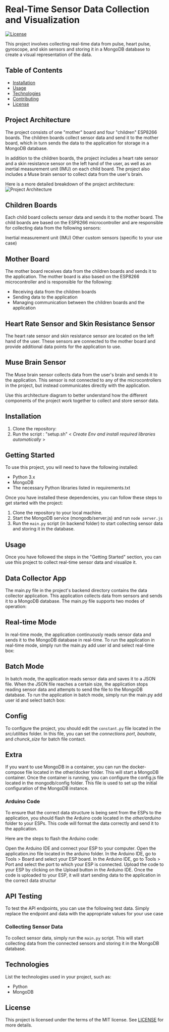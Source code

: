 # Real-Time Sensor Data Collection and Visualization

[![License](https://img.shields.io/badge/License-MIT-blue.svg)](LICENSE)

This project involves collecting real-time data from pulse, heart pulse, gyroscope, and skin sensors and storing it in a MongoDB database to create a visual representation of the data.

## Table of Contents

- [Installation](#installation)
- [Usage](#usage)
- [Technologies](#technologies)
- [Contributing](#contributing)
- [License](#license)
## Project Architecture
The project consists of one "mother" board and four "children" ESP8266 boards. The children boards collect sensor data and send it to the mother board, which in turn sends the data to the application for storage in a MongoDB database.

In addition to the children boards, the project includes a heart rate sensor and a skin resistance sensor on the left hand of the user, as well as an inertial measurement unit (IMU) on each child board. The project also includes a Muse brain sensor to collect data from the user's brain.

Here is a more detailed breakdown of the project architecture:
![Project Architecture](other/assets/architecture.png)

## Children Boards
Each child board collects sensor data and sends it to the mother board. The child boards are based on the ESP8266 microcontroller and are responsible for collecting data from the following sensors:

Inertial measurement unit (IMU)
Other custom sensors (specific to your use case)
## Mother Board
The mother board receives data from the children boards and sends it to the application. The mother board is also based on the ESP8266 microcontroller and is responsible for the following:

- Receiving data from the children boards
- Sending data to the application
- Managing communication between the children boards and the application

## Heart Rate Sensor and Skin Resistance Sensor
The heart rate sensor and skin resistance sensor are located on the left hand of the user. These sensors are connected to the mother board and provide additional data points for the application to use.

## Muse Brain Sensor
The Muse brain sensor collects data from the user's brain and sends it to the application. This sensor is not connected to any of the microcontrollers in the project, but instead communicates directly with the application.

Use this architecture diagram to better understand how the different components of the project work together to collect and store sensor data.



## Installation

1. Clone the repository:
2. Run the script : "setup.sh" <  *Create Env and install required libraries automatically* >

## Getting Started

To use this project, you will need to have the following installed:

- Python 3.x
- MongoDB
- The necessary Python libraries listed in requirements.txt

Once you have installed these dependencies, you can follow these steps to get started with the project:

1. Clone the repository to your local machine.
3. Start the MongoDB service (mongodb/server.js) and run `node server.js`
4. Run the `main.py` script (in backend folder) to start collecting sensor data and storing it in the database.


## Usage

Once you have followed the steps in the "Getting Started" section, you can use this project to collect real-time sensor data and visualize it.
## Data Collector App
The main.py file in the project's backend directory contains the data collector application. This application collects data from sensors and sends it to a MongoDB database. The main.py file supports two modes of operation:
## Real-time Mode
In real-time mode, the application continuously reads sensor data and sends it to the MongoDB database in real-time. To run the application in real-time mode, simply run the main.py add user id and select real-time box:
## Batch Mode
In batch mode, the application reads sensor data and saves it to a JSON file. When the JSON file reaches a certain size, the application stops reading sensor data and attempts to send the file to the MongoDB database. To run the application in batch mode, simply run the main.py add user id and select batch box:
## Config
To configure the project, you should edit the `constant.py` file located in the _src/utilities_ folder. In this file, you can set the *connections port*, *bautrate*, and *chunck_size* for batch file contact.
## Extra
If you want to use MongoDB in a container, you can run the docker-compose file located in the other/docker folder. This will start a MongoDB container. Once the container is running, you can configure the config.js file located in the mongodb/config folder. This file is used to set up the initial configuration of the MongoDB instance.
### Arduino Code
To ensure that the correct data structure is being sent from the ESPs to the application, you should flash the Arduino code located in the *other/arduino* folder to your ESPs. This code will format the data correctly and send it to the application.

Here are the steps to flash the Arduino code:

Open the Arduino IDE and connect your ESP to your computer.
Open the application.ino file located in the arduino folder.
In the Arduino IDE, go to Tools > Board and select your ESP board.
In the Arduino IDE, go to Tools > Port and select the port to which your ESP is connected.
Upload the code to your ESP by clicking on the Upload button in the Arduino IDE.
Once the code is uploaded to your ESP, it will start sending data to the application in the correct data structur

## API Testing
To test the API endpoints, you can use the following test data. Simply replace the endpoint and data with the appropriate values for your use case

### Collecting Sensor Data

To collect sensor data, simply run the `main.py` script. This will start collecting data from the connected sensors and storing it in the MongoDB database.

## Technologies

List the technologies used in your project, such as:

- Python
- MongoDB

## License

This project is licensed under the terms of the MIT license. See [LICENSE](LICENSE) for more details.
